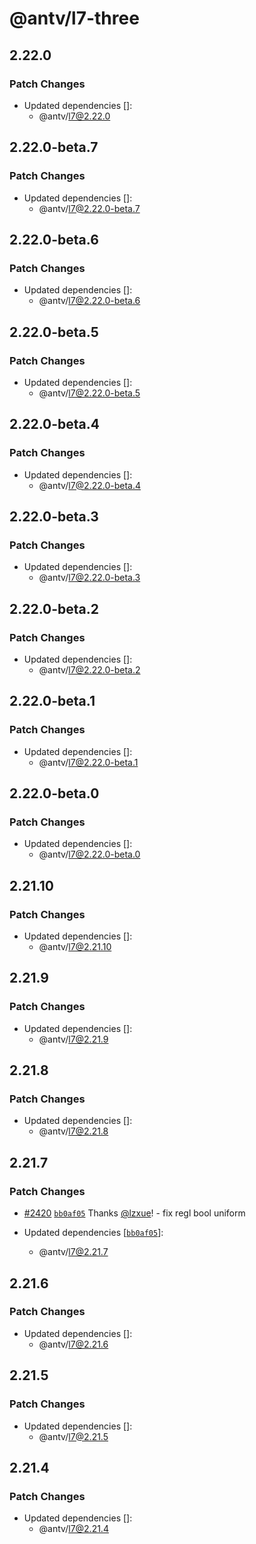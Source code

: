 # @antv/l7-three

## 2.22.0

### Patch Changes

- Updated dependencies []:
  - @antv/l7@2.22.0

## 2.22.0-beta.7

### Patch Changes

- Updated dependencies []:
  - @antv/l7@2.22.0-beta.7

## 2.22.0-beta.6

### Patch Changes

- Updated dependencies []:
  - @antv/l7@2.22.0-beta.6

## 2.22.0-beta.5

### Patch Changes

- Updated dependencies []:
  - @antv/l7@2.22.0-beta.5

## 2.22.0-beta.4

### Patch Changes

- Updated dependencies []:
  - @antv/l7@2.22.0-beta.4

## 2.22.0-beta.3

### Patch Changes

- Updated dependencies []:
  - @antv/l7@2.22.0-beta.3

## 2.22.0-beta.2

### Patch Changes

- Updated dependencies []:
  - @antv/l7@2.22.0-beta.2

## 2.22.0-beta.1

### Patch Changes

- Updated dependencies []:
  - @antv/l7@2.22.0-beta.1

## 2.22.0-beta.0

### Patch Changes

- Updated dependencies []:
  - @antv/l7@2.22.0-beta.0

## 2.21.10

### Patch Changes

- Updated dependencies []:
  - @antv/l7@2.21.10

## 2.21.9

### Patch Changes

- Updated dependencies []:
  - @antv/l7@2.21.9

## 2.21.8

### Patch Changes

- Updated dependencies []:
  - @antv/l7@2.21.8

## 2.21.7

### Patch Changes

- [#2420](https://github.com/antvis/L7/pull/2420) [`bb0af05`](https://github.com/antvis/L7/commit/bb0af057acafeeafd7eb52224ff2863c4a1c302a) Thanks [@lzxue](https://github.com/lzxue)! - fix regl bool uniform

- Updated dependencies [[`bb0af05`](https://github.com/antvis/L7/commit/bb0af057acafeeafd7eb52224ff2863c4a1c302a)]:
  - @antv/l7@2.21.7

## 2.21.6

### Patch Changes

- Updated dependencies []:
  - @antv/l7@2.21.6

## 2.21.5

### Patch Changes

- Updated dependencies []:
  - @antv/l7@2.21.5

## 2.21.4

### Patch Changes

- Updated dependencies []:
  - @antv/l7@2.21.4
